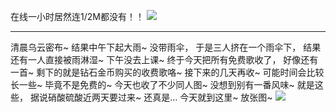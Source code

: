 在线一小时居然连1/2M都没有！！
![](https://upload-images.jianshu.io/upload_images/6641787-c7f4ef04bc8ffb58.png?imageMogr2/auto-orient/strip%7CimageView2/2/w/1240)
***
清晨乌云密布~
结果中午下起大雨~
没带雨伞，
于是三人挤在一个雨伞下，
结果还有一人直接被雨淋湿~
下午没去上课~
终于今天把所有免费歌收了，
好像还有一首~
剩下的就是钻石金币购买的收费歌咯~
接下来的几天再收~
可能时间会比较长一些~
毕竟不是免费的~
今天也收了不少同人图~
没想到别有一番风味~
就是这些，
据说硝酸硫酸近两天要过来~
还真是…
今天就到这里~
放张图~
![](https://upload-images.jianshu.io/upload_images/6641787-9ca1470f9cd4d53c.jpeg?imageMogr2/auto-orient/strip%7CimageView2/2/w/1240)